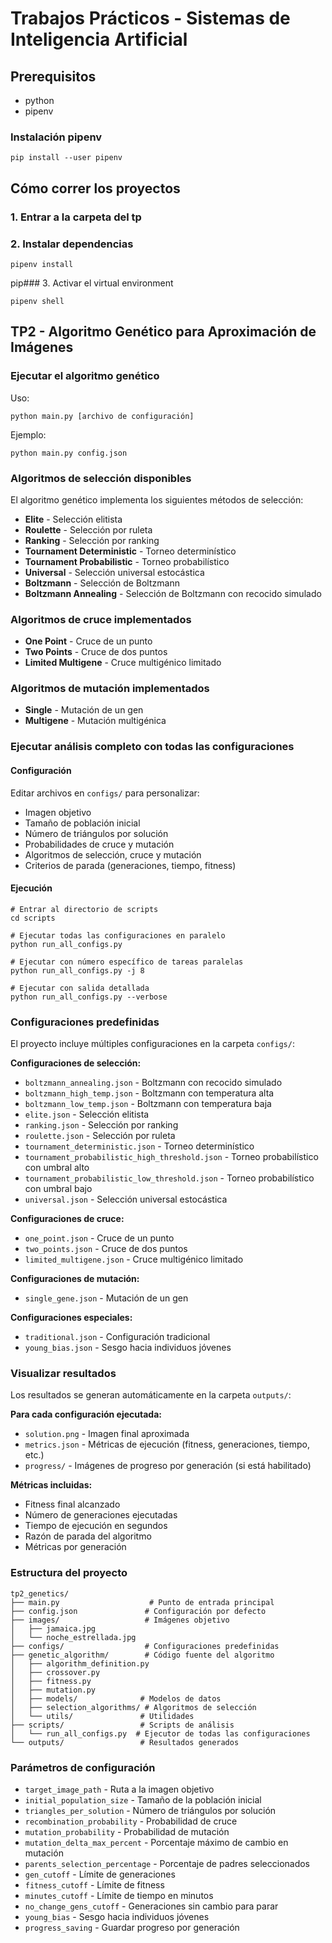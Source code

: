 # Trabajos Prácticos - Sistemas de Inteligencia Artificial

## Prerequisitos
- python
- pipenv

### Instalación pipenv
```shell
pip install --user pipenv
```

## Cómo correr los proyectos
### 1. Entrar a la carpeta del tp
### 2. Instalar dependencias
  ```shell
  pipenv install
  ```
pip### 3. Activar el virtual environment
  ```
  pipenv shell
  ```

## TP2 - Algoritmo Genético para Aproximación de Imágenes

### Ejecutar el algoritmo genético
Uso: 
```shell
python main.py [archivo de configuración]
```

Ejemplo:
```shell
python main.py config.json
```

### Algoritmos de selección disponibles
El algoritmo genético implementa los siguientes métodos de selección:
- **Elite** - Selección elitista
- **Roulette** - Selección por ruleta
- **Ranking** - Selección por ranking
- **Tournament Deterministic** - Torneo determinístico
- **Tournament Probabilistic** - Torneo probabilístico
- **Universal** - Selección universal estocástica
- **Boltzmann** - Selección de Boltzmann
- **Boltzmann Annealing** - Selección de Boltzmann con recocido simulado

### Algoritmos de cruce implementados
- **One Point** - Cruce de un punto
- **Two Points** - Cruce de dos puntos
- **Limited Multigene** - Cruce multigénico limitado

### Algoritmos de mutación implementados
- **Single** - Mutación de un gen
- **Multigene** - Mutación multigénica

### Ejecutar análisis completo con todas las configuraciones
#### Configuración
Editar archivos en `configs/` para personalizar:
- Imagen objetivo
- Tamaño de población inicial
- Número de triángulos por solución
- Probabilidades de cruce y mutación
- Algoritmos de selección, cruce y mutación
- Criterios de parada (generaciones, tiempo, fitness)

#### Ejecución
```shell
# Entrar al directorio de scripts
cd scripts

# Ejecutar todas las configuraciones en paralelo
python run_all_configs.py

# Ejecutar con número específico de tareas paralelas
python run_all_configs.py -j 8

# Ejecutar con salida detallada
python run_all_configs.py --verbose
```

### Configuraciones predefinidas
El proyecto incluye múltiples configuraciones en la carpeta `configs/`:

**Configuraciones de selección:**
- `boltzmann_annealing.json` - Boltzmann con recocido simulado
- `boltzmann_high_temp.json` - Boltzmann con temperatura alta
- `boltzmann_low_temp.json` - Boltzmann con temperatura baja
- `elite.json` - Selección elitista
- `ranking.json` - Selección por ranking
- `roulette.json` - Selección por ruleta
- `tournament_deterministic.json` - Torneo determinístico
- `tournament_probabilistic_high_threshold.json` - Torneo probabilístico con umbral alto
- `tournament_probabilistic_low_threshold.json` - Torneo probabilístico con umbral bajo
- `universal.json` - Selección universal estocástica

**Configuraciones de cruce:**
- `one_point.json` - Cruce de un punto
- `two_points.json` - Cruce de dos puntos
- `limited_multigene.json` - Cruce multigénico limitado

**Configuraciones de mutación:**
- `single_gene.json` - Mutación de un gen

**Configuraciones especiales:**
- `traditional.json` - Configuración tradicional
- `young_bias.json` - Sesgo hacia individuos jóvenes

### Visualizar resultados
Los resultados se generan automáticamente en la carpeta `outputs/`:

**Para cada configuración ejecutada:**
- `solution.png` - Imagen final aproximada
- `metrics.json` - Métricas de ejecución (fitness, generaciones, tiempo, etc.)
- `progress/` - Imágenes de progreso por generación (si está habilitado)

**Métricas incluidas:**
- Fitness final alcanzado
- Número de generaciones ejecutadas
- Tiempo de ejecución en segundos
- Razón de parada del algoritmo
- Métricas por generación

### Estructura del proyecto
```
tp2_genetics/
├── main.py                    # Punto de entrada principal
├── config.json               # Configuración por defecto
├── images/                   # Imágenes objetivo
│   ├── jamaica.jpg
│   └── noche_estrellada.jpg
├── configs/                  # Configuraciones predefinidas
├── genetic_algorithm/        # Código fuente del algoritmo
│   ├── algorithm_definition.py
│   ├── crossover.py
│   ├── fitness.py
│   ├── mutation.py
│   ├── models/              # Modelos de datos
│   ├── selection_algorithms/ # Algoritmos de selección
│   └── utils/               # Utilidades
├── scripts/                 # Scripts de análisis
│   └── run_all_configs.py  # Ejecutor de todas las configuraciones
└── outputs/                 # Resultados generados
```

### Parámetros de configuración
- `target_image_path` - Ruta a la imagen objetivo
- `initial_population_size` - Tamaño de la población inicial
- `triangles_per_solution` - Número de triángulos por solución
- `recombination_probability` - Probabilidad de cruce
- `mutation_probability` - Probabilidad de mutación
- `mutation_delta_max_percent` - Porcentaje máximo de cambio en mutación
- `parents_selection_percentage` - Porcentaje de padres seleccionados
- `gen_cutoff` - Límite de generaciones
- `fitness_cutoff` - Límite de fitness
- `minutes_cutoff` - Límite de tiempo en minutos
- `no_change_gens_cutoff` - Generaciones sin cambio para parar
- `young_bias` - Sesgo hacia individuos jóvenes
- `progress_saving` - Guardar progreso por generación
